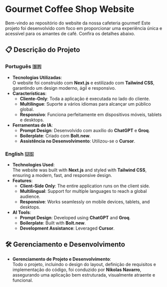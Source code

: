 
# Gourmet Coffee Shop Website

Bem-vindo ao repositório do website da nossa cafeteria gourmet! Este projeto foi desenvolvido com foco em proporcionar uma experiência única e acessível para os amantes de café. Confira os detalhes abaixo.

## 📋 Descrição do Projeto

### Português 🇧🇷
- **Tecnologias Utilizadas**:  
  O website foi construído com **Next.js** e estilizado com **Tailwind CSS**, garantindo um design moderno, ágil e responsivo.  
- **Características**:  
  - **Cliente-Only**: Toda a aplicação é executada no lado do cliente.  
  - **Multilíngue**: Suporte a vários idiomas para alcançar um público global.  
  - **Responsivo**: Funciona perfeitamente em dispositivos móveis, tablets e desktops.  
- **Ferramentas de IA**:  
  - **Prompt Design**: Desenvolvido com auxílio do **ChatGPT** e **Groq**.  
  - **Boilerplate**: Criado com **Bolt.new**.  
  - **Assistência no Desenvolvimento**: Utilizou-se o **Cursor**.  

### English 🇺🇸
- **Technologies Used**:  
  The website was built with **Next.js** and styled with **Tailwind CSS**, ensuring a modern, fast, and responsive design.  
- **Features**:  
  - **Client-Side Only**: The entire application runs on the client side.  
  - **Multilingual**: Support for multiple languages to reach a global audience.  
  - **Responsive**: Works seamlessly on mobile devices, tablets, and desktops.  
- **AI Tools**:  
  - **Prompt Design**: Developed using **ChatGPT** and **Groq**.  
  - **Boilerplate**: Built with **Bolt.new**.  
  - **Development Assistance**: Leveraged **Cursor**.  

## 🛠️ Gerenciamento e Desenvolvimento

- **Gerenciamento de Projeto e Desenvolvimento**:  
  Todo o projeto, incluindo o design do layout, definição de requisitos e implementação do código, foi conduzido por **Nikolas Navarro**, assegurando uma aplicação bem estruturada, visualmente atraente e funcional.
